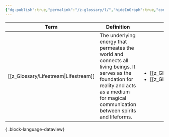 ```yaml
---
{"dg-publish":true,"permalink":"/z-glossary/l/","hideInGraph":true,"contentClasses":"h-line hr-no-icon","tags":["GlossaryIndex/Letter"],"dgShowInlineTitle":true,"noteIcon":""}
---
```




| Term                                     | Definition                                                                                                                                                                                           | Topic                                                                                                 | Related                                                                                                                                                                                                                                       |
| ---------------------------------------- | ---------------------------------------------------------------------------------------------------------------------------------------------------------------------------------------------------- | ----------------------------------------------------------------------------------------------------- | --------------------------------------------------------------------------------------------------------------------------------------------------------------------------------------------------------------------------------------------- |
| [[z_Glossary/Lifestream\|Lifestream]] | The underlying energy that permeates the world and connects all living beings. It serves as the foundation for reality and acts as a medium for magical communication between spirits and lifeforms. | <ul><li>[[z_Glossary/Index/Faith.md\\|Faith]]</li><li>[[z_Glossary/Index/Magic.md\\|Magic]]</li></ul> | <ul><li>[[z_Glossary/Athtar.md\\|Athtar]]</li><li>[[z_Glossary/abomination.md\\|abomination]]</li><li>[[z_Glossary/aether.md\\|aether]]</li><li>[[z_Glossary/Index/Faith.md\\|Faith]]</li><li>[[z_Glossary/Index/Magic.md\\|Magic]]</li></ul> |

{ .block-language-dataview}

